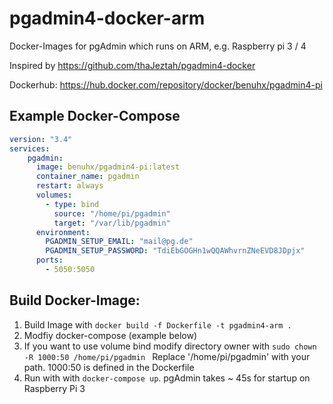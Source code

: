 # pgadmin4-docker-arm

Docker-Images for pgAdmin which runs on ARM, e.g. Raspberry pi 3 / 4

Inspired by https://github.com/thaJeztah/pgadmin4-docker

Dockerhub: https://hub.docker.com/repository/docker/benuhx/pgadmin4-pi

## Example Docker-Compose
```yml
version: "3.4"
services:    
    pgadmin:
      image: benuhx/pgadmin4-pi:latest
      container_name: pgadmin
      restart: always      
      volumes:
        - type: bind
          source: "/home/pi/pgadmin"
          target: "/var/lib/pgadmin"
      environment:
        PGADMIN_SETUP_EMAIL: "mail@pg.de"
        PGADMIN_SETUP_PASSWORD: "TdiEbGOGHn1wQQAWhvrnZNeEVD8JDpjx"
      ports:
        - 5050:5050
```

## Build Docker-Image:
1. Build Image with ```docker build -f Dockerfile -t pgadmin4-arm . ```
2. Modfiy docker-compose (example below)
3. If you want to use volume bind modify directory owner with
```sudo chown -R 1000:50 /home/pi/pgadmin ```
Replace '/home/pi/pgadmin' with your path. 1000:50 is defined in the Dockerfile
4. Run with with ```docker-compose up```. pgAdmin takes ~ 45s for startup on Raspberry Pi 3
